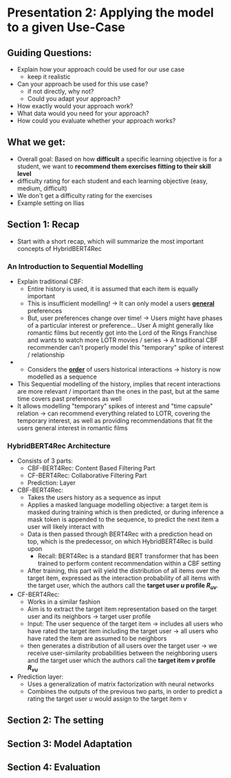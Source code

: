 # Presentation 2: Applying the model to a given Use-Case

## Guiding Questions:
- Explain how your approach could be used for our use case
  - keep it realistic
- Can your approach be used for this use case?
  - if not directly, why not?
  - Could you adapt your approach?
- How exactly would your approach work?
- What data would you need for your approach?
- How could you evaluate whether your approach works?

## What we get:
- Overall goal: Based on how **difficult** a specific learning objective is for a student, we want to **recommend them exercises fitting to their skill level**
- difficulty rating for each student and each learning objective (easy, medium, difficult)
- We don't get a difficulty rating for the exercises
- Example setting on Ilias

 
## Section 1: Recap
- Start with a short recap, which will summarize the most important concepts of HybridBERT4Rec

### An Introduction to Sequential Modelling
- Explain traditional CBF: 
  - Entire history is used, it is assumed that each item is equally important
  - This is insufficient modelling! → It can only model a users **<u>general</u>** preferences
  - But, user preferences change over time! → Users might have phases of a particular interest or preference... User A might generally like romantic films but recently got into the Lord of the Rings Franchise and wants to watch more LOTR movies / series → A traditional CBF recommender can't properly model this "temporary" spike of interest / relationship
- - Considers the **<u>order</u>** of users historical interactions → history is now modelled as a sequence
- This Sequential modelling of the history, implies that recent interactions are more relevant / important than the ones in the past, but at the same time covers past preferences as well
- It allows modelling "temporary" spikes of interest and "time capsule" relation → can recommend everything related to LOTR, covering the temporary interest, as well as providing recommendations that fit the users general interest in romantic films

### HybridBERT4Rec Architecture
- Consists of 3 parts:
  - CBF-BERT4Rec: Content Based Filtering Part
  - CF-BERT4Rec: Collaborative Filtering Part
  - Prediction: Layer
- CBF-BERT4Rec:
  - Takes the users history as a sequence as input
  - Applies a masked language modelling objective: a target item is masked during training which is then predicted, or during inference a mask token is appended to the sequence, to predict the next item a user will likely interact with
  - Data is then passed through BERT4Rec with a prediction head on top, which is the predecessor, on which HybridBERT4Rec is build upon
    - Recall: BERT4Rec is a standard BERT transformer that has been trained to perform content recommendation within a CBF setting
  - After training, this part will yield the distribution of all items over the target item, expressed as the interaction probability of all items with the target user, which the authors call the **target user $u$ profile $R_{uv}$**.
- CF-BERT4Rec:
  - Works in a similar fashion
  - Aim is to extract the target item representation based on the target user and its neighbors → target user profile
  - Input: The user sequence of the target item -> includes all users who have rated the target item including the target user → all users who have rated the item are assumed to be neighbors
  - then generates a distribution of all users over the target user -> we receive user-similarity probabilities between the neighboring users and the target user which the authors call the **target item $v$ profile $R_{vu}$**
- Prediction layer:
  - Uses a generalization of matrix factorization with neural networks
  - Combines the outputs of the previous two parts, in order to predict a rating the target user $u$ would assign to the target item $v$

## Section 2: The setting

## Section 3: Model Adaptation

## Section 4: Evaluation

